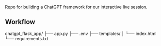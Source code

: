 Repo for building a ChatGPT framework for our interactive live session.

## Workflow
chatgpt_flask_app/
├── app.py
├── .env
├── templates/
│   └── index.html
└── requirements.txt
